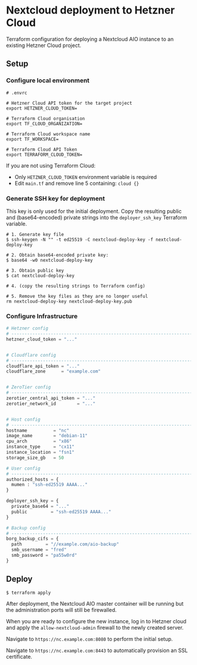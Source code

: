 # Nextcloud deployment to Hetzner Cloud

Terraform configuration for deploying a Nextcloud AIO instance to an existing Hetzner Cloud project.


## Setup

### Configure local environment


```shell
# .envrc

# Hetzner Cloud API token for the target project
export HETZNER_CLOUD_TOKEN=

# Terraform Cloud organisation
export TF_CLOUD_ORGANIZATION=

# Terraform Cloud workspace name
export TF_WORKSPACE=

# Terraform Cloud API Token
export TERRAFORM_CLOUD_TOKEN=
```

If you are not using Terraform Cloud:
- Only `HETZNER_CLOUD_TOKEN` environment variable is required
- Edit `main.tf` and remove line 5 containing: `cloud {}`

### Generate SSH key for deployment

This key is only used for the initial deployment.
Copy the resulting public and (base64-encoded) private strings into the `deployer_ssh_key` Terraform variable.

```shell
# 1. Generate key file
$ ssh-keygen -N "" -t ed25519 -C nextcloud-deploy-key -f nextcloud-deploy-key

# 2. Obtain base64-encoded private key:
$ base64 -w0 nextcloud-deploy-key

# 3. Obtain public key
$ cat nextcloud-deploy-key

# 4. (copy the resulting strings to Terraform config)

# 5. Remove the key files as they are no longer useful
rm nextcloud-deploy-key nextcloud-deploy-key.pub
```

### Configure Infrastructure

```terraform
# Hetzner config
# ----------------------------------------------------------------------------
hetzner_cloud_token = "..."


# Cloudflare config
# ----------------------------------------------------------------------------
cloudflare_api_token = "..."
cloudflare_zone      = "example.com"


# ZeroTier config
# ----------------------------------------------------------------------------
zerotier_central_api_token = "..."
zerotier_network_id        = "..."


# Host config
# ----------------------------------------------------------------------------
hostname          = "nc"
image_name        = "debian-11"
cpu_arch          = "x86"
instance_type     = "cx11"
instance_location = "fsn1"
storage_size_gb   = 50

# User config
# ----------------------------------------------------------------------------
authorized_hosts = {
  mumen : "ssh-ed25519 AAAA..."
}

deployer_ssh_key = {
  private_base64 = "..."
  public         = "ssh-ed25519 AAAA..."
}

# Backup config
# ----------------------------------------------------------------------------
borg_backup_cifs = {
  path         = "//example.com/aio-backup"
  smb_username = "fred"
  smb_password = "pa55w0rd"
}
```


## Deploy


```shell
$ terraform apply
```

After deployment, the Nextcloud AIO master container will be running but the administration ports will still be firewalled.

When you are ready to configure the new instance, log in to Hetzner cloud and apply the `allow-nextcloud-admin` firewall to the newly created server.

Navigate to `https://nc.example.com:8080` to perform the initial setup.

Navigate to `https://nc.example.com:8443` to automatically provision an SSL certificate.

